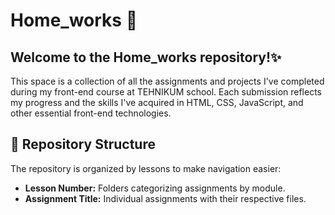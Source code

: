 # Home_works 📝
## Welcome to the Home_works repository!✨
This space is a collection of all the assignments and projects I've completed during my front-end course at TEHNIKUM school. Each submission reflects my progress and the skills I've acquired in HTML, CSS, JavaScript, and other essential front-end technologies.

## 📁 Repository Structure
The repository is organized by lessons to make navigation easier:
<ul>
  <li><b>Lesson Number:</b> Folders categorizing assignments by module.</li>
<li><b>Assignment Title:</b> Individual assignments with their respective files.</li>
</ul>

